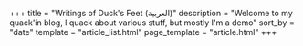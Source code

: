 +++
title = "Writings of Duck's Feet (العربية)"
description = "Welcome to my quack'in blog, I quack about various stuff, but mostly I'm a demo"
sort_by = "date"
template = "article_list.html"
page_template = "article.html"
+++

